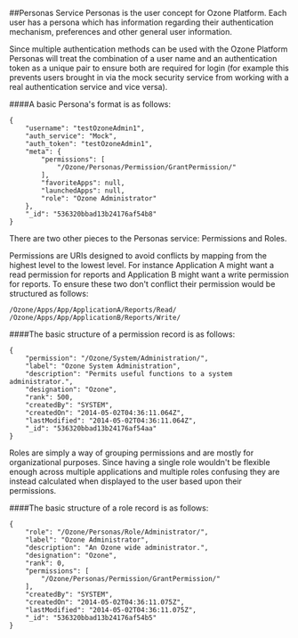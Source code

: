 ##Personas Service
Personas is the user concept for Ozone Platform. Each user has a persona which has information regarding their authentication mechanism, preferences and other general user information.

Since multiple authentication methods can be used with the Ozone Platform Personas will treat the combination of a user name and an authentication token as a unique pair to ensure both are required for login (for example this prevents users brought in via the mock security service from working with a real authentication service and vice versa).

####A basic Persona's format is as follows:
```
{
    "username": "testOzoneAdmin1",
    "auth_service": "Mock",
    "auth_token": "testOzoneAdmin1",
    "meta": {
        "permissions": [
            "/Ozone/Personas/Permission/GrantPermission/"
        ],
        "favoriteApps": null,
        "launchedApps": null,
        "role": "Ozone Administrator"
    },
    "_id": "536320bbad13b24176af54b8"
}
```

There are two other pieces to the Personas service: Permissions and Roles.

Permissions are URIs designed to avoid conflicts by mapping from the highest level to the lowest level. For instance Application A might want a read permission for reports and Application B might want a write permission for reports. To ensure these two don't conflict their permission would be structured as follows:

```
/Ozone/Apps/App/ApplicationA/Reports/Read/
/Ozone/Apps/App/ApplicationB/Reports/Write/
```

####The basic structure of a permission record is as follows:
```
{
    "permission": "/Ozone/System/Administration/",
    "label": "Ozone System Administration",
    "description": "Permits useful functions to a system administrator.",
    "designation": "Ozone",
    "rank": 500,
    "createdBy": "SYSTEM",
    "createdOn": "2014-05-02T04:36:11.064Z",
    "lastModified": "2014-05-02T04:36:11.064Z",
    "_id": "536320bbad13b24176af54aa"
}
```

Roles are simply a way of grouping permissions and are mostly for organizational purposes. Since having a single role wouldn't be flexible enough across multiple applications and multiple roles confusing they are instead calculated when displayed to the user based upon their permissions.

####The basic structure of a role record is as follows:
```
{
    "role": "/Ozone/Personas/Role/Administrator/",
    "label": "Ozone Administrator",
    "description": "An Ozone wide administrator.",
    "designation": "Ozone",
    "rank": 0,
    "permissions": [
        "/Ozone/Personas/Permission/GrantPermission/"
    ],
    "createdBy": "SYSTEM",
    "createdOn": "2014-05-02T04:36:11.075Z",
    "lastModified": "2014-05-02T04:36:11.075Z",
    "_id": "536320bbad13b24176af54b5"
}

```
